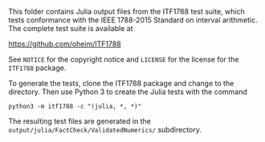 This folder contains Julia output files from the ITF1788 test suite, which tests conformance with the IEEE 1788-2015 Standard on interval arithmetic.
The complete test suite is available at

https://github.com/oheim/ITF1788

See `NOTICE` for the copyright notice and `LICENSE` for the license for the `ITF1788` package.

To generate the tests, clone the ITF1788 package and change to the directory.
Then use Python 3 to create the Julia tests with the command

    python3 -m itf1788 -c "(julia, *, *)"

The resulting test files are generated in the `output/julia/FactCheck/ValidatedNumerics/` subdirectory.
